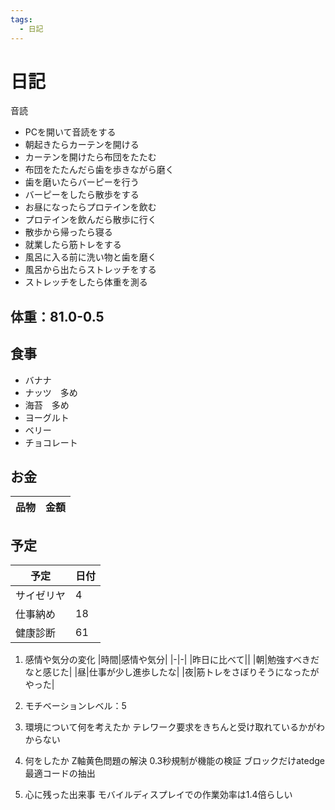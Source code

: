```yaml
---
tags:
  - 日記
---
```



# 日記

音読

* PCを開いて音読をする
* 朝起きたらカーテンを開ける
* カーテンを開けたら布団をたたむ
* 布団をたたんだら歯を歩きながら磨く
* 歯を磨いたらバーピーを行う
* バーピーをしたら散歩をする
* お昼になったらプロテインを飲む
* プロテインを飲んだら散歩に行く
* 散歩から帰ったら寝る
* 就業したら筋トレをする
* 風呂に入る前に洗い物と歯を磨く
* 風呂から出たらストレッチをする
* ストレッチをしたら体重を測る

## 体重：81.0-0.5

## 食事

* バナナ
* ナッツ　多め
* 海苔　多め
* ヨーグルト
* ベリー
* チョコレート

## お金

|品物|金額|
| - | - |

## 予定

|予定|日付|
| - | - |
|サイゼリヤ|4|
|仕事納め|18|
|健康診断|61|

1. 感情や気分の変化
   |時間|感情や気分|
   |-|-|
   |昨日に比べて||
   |朝|勉強すべきだなと感じた|
   |昼|仕事が少し進歩したな|
   |夜|筋トレをさぼりそうになったがやった|

2. モチベーションレベル：5

3. 環境について何を考えたか
   テレワーク要求をきちんと受け取れているかがわからない

4. 何をしたか
   Z軸黄色問題の解決
   0.3秒規制が機能の検証
   ブロックだけatedge最適コードの抽出
5. 心に残った出来事
   モバイルディスプレイでの作業効率は1.4倍らしい
